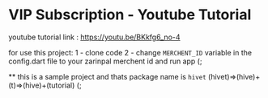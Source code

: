 # VIP Subscription - Youtube Tutorial

youtube tutorial link : https://youtu.be/BKkfg6_no-4

for use this project:
1 - clone code
2 - change `MERCHENT_ID` variable in the config.dart file to your zarinpal merchent id and run app (;

** this is a sample project and thats package name is `hivet`
(hivet)=>(hive)+(t)=>(hive)+(tutorial)  (;